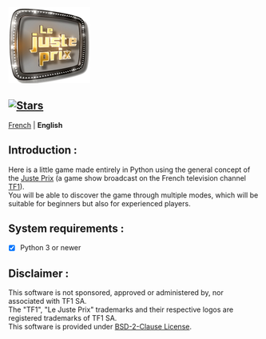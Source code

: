 <img src="Logo_Le_Juste_Prix.png" width="164" height="152"/>

[![Stars](https://img.shields.io/github/stars/AurelienAudero/Le-jeu-du-Juste-Prix?label=Stars)](https://github.com/AurelienAudero/Le-jeu-du-Juste-Prix/stargazers)
-----

[French](README.md) | **English**

## Introduction :
Here is a little game made entirely in Python using the general concept of the [Juste Prix](https://fr.wikipedia.org/wiki/Le_Juste_Prix) (a game show broadcast on the French television channel [TF1](https://groupe-tf1.fr/)).  
You will be able to discover the game through multiple modes, which will be suitable for beginners but also for experienced players.

## System requirements :
- [x] Python 3 or newer

## Disclaimer :
This software is not sponsored, approved or administered by, nor associated with TF1 SA.  
The "TF1", "Le Juste Prix" trademarks and their respective logos are registered trademarks of TF1 SA.  
This software is provided under [BSD-2-Clause License](https://github.com/AurelienAudero/Le-jeu-du-Juste-Prix/blob/main/LICENSE).
